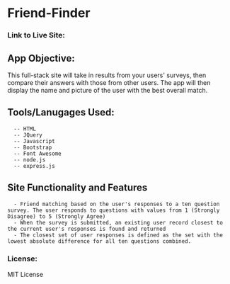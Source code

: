 # Friend-Finder

### Link to Live Site: 

## App Objective: 
This full-stack site will take in results from your users' surveys, then compare their answers with those from other users. The app will then display the name and picture of the user with the best overall match.

## Tools/Lanugages Used:
```
  -- HTML
  -- JQuery
  -- Javascript 
  -- Bootstrap 
  -- Font Awesome
  -- node.js
  -- express.js
```

## Site Functionality and Features 
```
  - Friend matching based on the user's responses to a ten question survey. The user responds to questions with values from 1 (Strongly Disagree) to 5 (Strongly Agree)
  - When the survey is submitted, an existing user record closest to the current user's responses is found and returned
  - The closest set of user responses is defined as the set with the lowest absolute difference for all ten questions combined.
```

### License: 
MIT License
